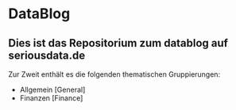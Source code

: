 # DataBlog 
## Dies ist das Repositorium zum datablog auf seriousdata.de

Zur Zweit enthält es die folgenden thematischen Gruppierungen:
  - Allgemein [General]
  - Finanzen  [Finance]
  
